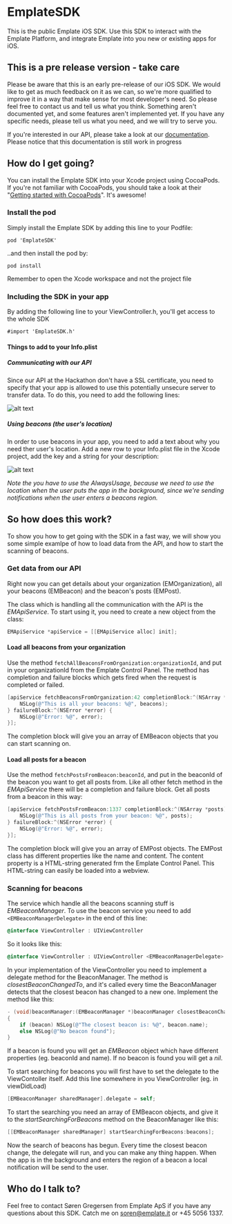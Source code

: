 # EmplateSDK

This is the public Emplate iOS SDK. Use this SDK to interact with the Emplate Platform, and integrate Emplate into you new or existing apps for iOS.

## This is a pre release version - take care
Please be aware that this is an early pre-release of our iOS SDK. We would like to get as much feedback on it as we can, so we're more qualified to improve it in a way that make sense for most developer's need. So please feel free to contact us and tell us what you think.
Something aren't documented yet, and some features aren't implemented yet. If you have any specific needs, please tell us what you need, and we will try to serve you.

If you're interested in our API, please take a look at our [documentation](http://docs.emplateapiversion2.apiary.io). Please notice that this documentation is still work in progress

## How do I get going?
You can install the Emplate SDK into your Xcode project using CocoaPods. If you're not familiar with CocoaPods, you should take a look at their "[Getting started with CocoaPods](https://guides.cocoapods.org/using/getting-started.html)". It's awesome!

### Install the pod
Simply install the Emplate SDK by adding this line to your Podfile:

`pod 'EmplateSDK'`

..and then install the pod by:

`pod install`

Remember to open the Xcode workspace and not the project file

### Including the SDK in your app
By adding the following line to your ViewController.h, you'll get access to the whole SDK

`#import 'EmplateSDK.h'`


#### Things to add to your Info.plist
##### Communicating with our API
Since our API at the Hackathon don't have a SSL certificate, you need to specify that your app is allowed to use this potentially unsecure server to transfer data. To do this, you need to add the following lines:

![alt text](https://dl.dropboxusercontent.com/u/2618630/EmplateSDK/NSAppTransportSecurity.png "NSAppTransportSecurity")

##### Using beacons (the user's location)
In order to use beacons in your app, you need to add a text about why you need ther user's location. Add a new row to your Info.plist file in the Xcode project, add the key and a string for your description:

![alt text](https://dl.dropboxusercontent.com/u/2618630/EmplateSDK/UserLocation.png "UserLocation")

_Note the you have to use the AlwaysUsage, because we need to use the location when the user puts the app in the background, since we're sending notifications when the user enters a beacons region._

## So how does this work?
To show you how to get going with the SDK in a fast way, we will show you some simple examlpe of how to load data from the API, and how to start the scanning of beacons.

### Get data from our API
Right now you can get details about your organization (EMOrganization), all your beacons (EMBeacon) and the beacon's posts (EMPost).

The class which is handling all the communication with the API is the _EMApiService_. To start using it, you need to create a new object from the class:

``` objective-c
EMApiService *apiService = [[EMApiService alloc] init];
```

#### Load all beacons from your organization
Use the method `fetchAllBeaconsFromOrganization:organizationId`, and put in your organizationId from the Emplate Control Panel. The method has completion and failure blocks which gets fired when the request is completed or failed.

``` objective-c
[apiService fetchBeaconsFromOrganization:42 completionBlock:^(NSArray *beacons) {
    NSLog(@"This is all your beacons: %@", beacons);
} failureBlock:^(NSError *error) {
    NSLog(@"Error: %@", error);
}];
```

The completion block will give you an array of EMBeacon objects that you can start scanning on.

#### Load all posts for a beacon
Use the method `fetchPostsFromBeacon:beaconId`, and put in the beaconId of the beacon you want to get all posts from. Like all other fetch method in the _EMApiService_ there will be a completion and failure block. Get all posts from a beacon in this way:
``` objective-c
[apiService fetchPostsFromBeacon:1337 completionBlock:^(NSArray *posts) {
    NSLog(@"This is all posts from your beacon: %@", posts);
} failureBlock:^(NSError *error) {
    NSLog(@"Error: %@", error);
}];
```

The completion block will give you an array of EMPost objects. The EMPost class has different properties like the name and content. The content property is a HTML-string generated frm the Emplate Control Panel. This HTML-string can easily be loaded into a webview.

### Scanning for beacons
The service which handle all the beacons scanning stuff is _EMBeaconManager_. To use the beacon service you need to add `<EMBeaconManagerDelegate>` in the end of this line:

``` objective-c
@interface ViewController : UIViewController
```
So it looks like this:
``` objective-c
@interface ViewController : UIViewController <EMBeaconManagerDelegate>
```

In your implementation of the ViewController you need to implement a delegate method for the BeaconManager. The method is _closestBeaconChangedTo_, and it's called every time the BeaconManager detects that the closest beacon has changed to a new one. Implement the method like this:

``` objective-c
- (void)beaconManager:(EMBeaconManager *)beaconManager closestBeaconChangedTo:(EMBeacon *)beacon
{
    if (beacon) NSLog(@"The closest beacon is: %@", beacon.name);
    else NSLog(@"No beacon found");
}
```

If a beacon is found you will get an _EMBeacon_ object which have different properties (eg. beaconId and name). If no beacon is found you will get a _nil_.

To start searching for beacons you will first have to set the delegate to the ViewContoller itself. Add this line somewhere in you ViewController (eg. in viewDidLoad)
``` objective-c
[EMBeaconManager sharedManager].delegate = self;
```

To start the searching you need an array of EMBeacon objects, and give it to the _startSearchingForBeacons_ method on the BeaconManager like this:
``` objective-c
[[EMBeaconManager sharedManager] startSearchingForBeacons:beacons];
```

Now the search of beacons has begun. Every time the closest beacon change, the delegate will run, and you can make any thing happen. When the app is in the background and enters the region of a beacon a local notification will be send to the user.

## Who do I talk to?
Feel free to contact Søren Gregersen from Emplate ApS if you have any questions about this SDK. Catch me on soren@emplate.it or +45 5056 1337.
